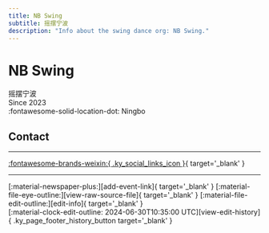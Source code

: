 ```yaml
---
title: NB Swing
subtitle: 摇摆宁波
description: "Info about the swing dance org: NB Swing."
---
```


# NB Swing

摇摆宁波  
Since 2023  
:fontawesome-solid-location-dot: Ningbo  


## Contact


---

 [:fontawesome-brands-weixin:{ .ky_social_links_icon }](# "NB Swing"){ target='_blank' }

---

<div class="ky_page_footer" markdown>
<div class="ky_page_footer_trailing" markdown="span">
[:material-newspaper-plus:][add-event-link]{ target='_blank' }
[:material-file-eye-outline:][view-raw-source-file]{ target='_blank' }
[:material-file-edit-outline:][edit-info]{ target='_blank' }
</div>
<div class="ky_page_footer_leading" markdown="span">
[:material-clock-edit-outline: 2024-06-30T10:35:00 UTC][view-edit-history]{ .ky_page_footer_history_button target='_blank' }
</div>
</div>

[add-event-link]: https://github.com/swingdance/events/issues/new?assignees=&labels=add+event&projects=&template=02-add_entity.yml&title=%5Bzh_CN%5D%20Add%20Event%3A%20%3CName%3E&region=zh_CN&province=Zhejiang&city=Ningbo&org_id=nb-swing "Add Event"
[view-raw-source-file]: https://github.com/swingdance/orgs/blob/main/zh_CN/nb-swing.json "View Raw Source File"
[edit-info]: https://github.com/swingdance/orgs/issues/new?assignees=&labels=update+org&projects=&template=03-update_entity.yml&title=%5Bzh_CN%5D%20Update%20Org%3A%20NB%20Swing&region=zh_CN&id=nb-swing&name=NB%20Swing "Edit Info"

[view-edit-history]: https://github.com/swingdance/orgs/commits/main/zh_CN/nb-swing.json "View Edit History"
